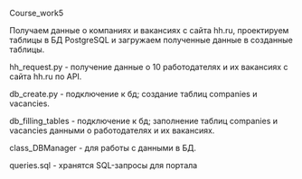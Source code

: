 Course_work5

Получаем данные о компаниях и вакансиях с сайта hh.ru, проектируем таблицы в БД PostgreSQL и загружаем полученные данные в созданные таблицы.

hh_request.py - получение данные о 10 работодателях и их вакансиях с сайта hh.ru по API.

db_create.py - подключение к бд; создание таблиц companies и vacancies.

db_filling_tables - подключение к бд; заполнение таблиц companies и vacancies данными о работодателях и их вакансиях.

class_DBManager - для работы с данными в БД.

queries.sql - хранятся SQL-запросы для портала
